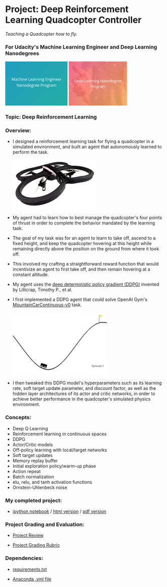 # Project: Deep Reinforcement Learning Quadcopter Controller
*Teaching a Quadcopter how to fly.*
### For Udacity's Machine Learning Engineer and Deep Learning Nanodegrees
<img src="https://github.com/jamesdellinger/machine_learning_deep_learning_nanodegree_Quadcopter_RL_project/blob/master/mlndlogo.png" height="140">     <img src="https://github.com/jamesdellinger/machine_learning_deep_learning_nanodegree_Quadcopter_RL_project/blob/master/dlndlogo.png" height="140">

### Topic: Deep Reinforcement Learning

### Overview:

* I designed a reinforcement learning task for flying a quadcopter in a simulated environment, and built an agent that autonomously learned to perform the task.

    <img src="https://github.com/jamesdellinger/machine_learning_deep_learning_nanodegree_Quadcopter_RL_project/blob/master/images/parrot-ar-drone.jpg" height="160">
* My agent had to learn how to best manage the quadcopter's four points of thrust in order to complete the behavior mandated by the learning task.
* The goal of my task was for an agent to learn to take off, ascend to a fixed height, and keep the quadcopter hovering at this height while remaining directly above the position on the ground from where it took off.
* This involved my crafting a straightforward reward function that would incentivize an agent to first take off, and then remain hovering at a constant altitude.
* My agent uses the [deep deterministic policy gradient (DDPG)](https://arxiv.org/pdf/1509.02971.pdf) invented by Lillicrap, Timothy P., et al.
* I first implemented a DDPG agent that could solve OpenAI Gym's [MountainCarContinuous-v0](https://github.com/openai/gym/wiki/MountainCarContinuous-v0) task.

    <img src="https://github.com/jamesdellinger/machine_learning_deep_learning_nanodegree_Quadcopter_RL_project/blob/master/images/MountainCarContinuous-v0.png" height="200">
* I then tweaked this DDPG model's hyperparameters such as its learning rate, soft target update parameter, and discount factor, as well as the hidden layer architectures of its actor and critic networks, in order to achieve better performance in the quadcopter's simulated physics environment.

### Concepts:

* Deep Q Learning
* Reinforcement learning in continuous spaces
* DDPG
* Actor/Critic models
* Off-policy learning with local/target networks
* Soft target updates
* Memory replay buffer
* Initial exploration policy/warm-up phase
* Action repeat
* Batch normalization
* elu, relu, and tanh activation functions
* Ornstein-Uhlenbeck noise

### My completed project:

* [ipython notebook](https://github.com/jamesdellinger/machine_learning_deep_learning_nanodegree_Quadcopter_RL_project/blob/master/Quadcopter_Project.ipynb) / [html version](http://htmlpreview.github.com/?https://github.com/jamesdellinger/machine_learning_deep_learning_nanodegree_Quadcopter_RL_project/blob/master/report.html) / [pdf version](https://github.com/jamesdellinger/machine_learning_deep_learning_nanodegree_Quadcopter_RL_project/blob/master/Quadcopter_Project.pdf)

### Project Grading and Evaluation:

* [Project Review](https://github.com/jamesdellinger/machine_learning_deep_learning_nanodegree_Quadcopter_RL_project/blob/master/Quadcopter_project_review.pdf)

* [Project Grading Rubric](https://github.com/jamesdellinger/machine_learning_deep_learning_nanodegree_Quadcopter_RL_project/blob/master/Quadcopter_Project_grading_rubric.pdf)

### Dependencies:

* [requirements.txt](https://github.com/jamesdellinger/machine_learning_deep_learning_nanodegree_Quadcopter_RL_project/blob/master/requirements.txt)

* [Anaconda .yml file](https://github.com/jamesdellinger/machine_learning_deep_learning_nanodegree_Quadcopter_RL_project/blob/master/quadcopter_project.yml)
